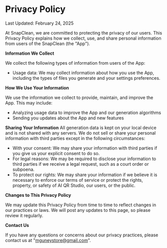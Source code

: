 # Privacy Policy

Last Updated: February 24, 2025

At SnapClean, we are committed to protecting the privacy of our users. This Privacy Policy explains how we collect, use, and share personal information from users of the SnapClean (the "App").

**Information We Collect**

We collect the following types of information from users of the App:

- Usage data: We may collect information about how you use the App, including the types of files you generate and your settings preferences.

**How We Use Your Information**

We use the information we collect to provide, maintain, and improve the App. This may include:

- Analyzing usage data to improve the App and our generation algorithms
- Sending you updates about the App and new features

**Sharing Your Information**
All generation data is kept on your local device and is not shared with any servers. We do not sell or share your personal information with third parties except in the following circumstances:

- With your consent: We may share your information with third parties if you give us your explicit consent to do so.
- For legal reasons: We may be required to disclose your information to third parties if we receive a legal request, such as a court order or subpoena.
- To protect our rights: We may share your information if we believe it is necessary to enforce our terms of service or protect the rights, property, or safety of AI QR Studio, our users, or the public.

**Changes to This Privacy Policy**

We may update this Privacy Policy from time to time to reflect changes in our practices or laws. We will post any updates to this page, so please review it regularly.

**Contact Us**

If you have any questions or concerns about our privacy practices, please contact us at "mguneystore@gmail.com".
